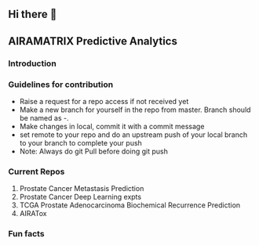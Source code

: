 ## Hi there 👋
## AIRAMATRIX Predictive Analytics

### Introduction


### Guidelines for contribution
- Raise a request for a repo access if not received yet
- Make a new branch for yourself in the repo from master. Branch should be named as <first-name>-<last-name>. 
- Make changes in local, commit it with a commit message
- set remote to your repo and do an upstream push of your local branch to your branch to complete your push
- Note: Always do git Pull before doing git push  

### Current Repos
1. Prostate Cancer Metastasis Prediction
2. Prostate Cancer Deep Learning expts
3. TCGA Prostate Adenocarcinoma Biochemical Recurrence Prediction
4. AIRATox 


### Fun facts

<!--

**Predictive Analytics:**

🙋‍♀️ A short introduction - what is your organization all about?
🌈 Contribution guidelines - how can the community get involved?
👩‍💻 Useful resources - where can the community find your docs? Is there anything else the community should know?
🍿 Fun facts - what does your team eat for breakfast?
🧙 Remember, you can do mighty things with the power of [Markdown](https://docs.github.com/github/writing-on-github/getting-started-with-writing-and-formatting-on-github/basic-writing-and-formatting-syntax)
-->
